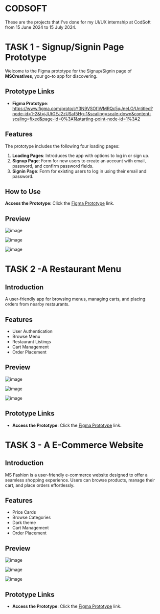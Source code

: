 # CODSOFT
These are the projects that I've done for my UI/UX internship at CodSoft from 15 June 2024 to 15 July 2024.

# TASK 1 - Signup/Signin Page Prototype

Welcome to the Figma prototype for the Signup/Signin page of **MSCreatives**, your go-to app for discovering.

## Prototype Links
- **Figma Prototype**: https://www.figma.com/proto/cY3N9VSOfIWMRQc5qJneLO/Untitled?node-id=1-2&t=jJUtGEJ2zUSaf5Hg-1&scaling=scale-down&content-scaling=fixed&page-id=0%3A1&starting-point-node-id=1%3A2
  
## Features
The prototype includes the following four loading pages:

1. **Loading Pages**: Introduces the app with options to log in or sign up.
2. **Signup Page**: Form for new users to create an account with email, password, and confirm password fields.
3. **Signin Page**: Form for existing users to log in using their email and password.

## How to Use
 **Access the Prototype**: Click the [Figma Prototype](https://www.figma.com/proto/cY3N9VSOfIWMRQc5qJneLO/Untitled?node-id=1-2&t=jJUtGEJ2zUSaf5Hg-1&scaling=scale-down&content-scaling=fixed&page-id=0%3A1&starting-point-node-id=1%3A2) link.

## Preview
![image](https://github.com/sahoomonalisa123/CODSOFT/assets/161038984/110af5c1-0a88-4dcd-b914-eb72b64d034a)

![image](https://github.com/sahoomonalisa123/CODSOFT/assets/161038984/39aa5973-ce91-4a1f-80ef-e14b74c2d44e)

![image](https://github.com/sahoomonalisa123/CODSOFT/assets/161038984/ffbf6af7-2cd0-426e-919b-981a6cb2368e)

# TASK 2 -A Restaurant Menu

## Introduction

A user-friendly app for browsing menus, managing carts, and placing orders from nearby restaurants.

## Features

- User Authentication
- Browse Menu
- Restaurant Listings
- Cart Management
- Order Placement

## Preview

![image](https://github.com/sahoomonalisa123/CODSOFT/assets/161038984/78cf2239-329f-4fcf-835d-d44e17998797)

![image](https://github.com/sahoomonalisa123/CODSOFT/assets/161038984/5620d905-43cf-4710-b4e2-a1390a214921)

![image](https://github.com/sahoomonalisa123/CODSOFT/assets/161038984/53b9c884-cab5-4a3b-a96b-b23e240e041d)

## Prototype Links

-  **Access the Prototype**: Click the [Figma Prototype](https://www.figma.com/proto/80Qqn1E20Ly2Qygg30yyP4/Untitled?node-id=2-2&t=OiMg1NmojlcOInt6-1&scaling=scale-down&content-scaling=fixed&page-id=0%3A1&starting-point-node-id=2%3A2) link.

# TASK 3 - A E-Commerce Website

## Introduction

MS Fashion is a user-friendly e-commerce website designed to offer a seamless shopping experience. Users can browse products, manage their cart, and place orders effortlessly.

## Features

- Price Cards
- Browse Categories
- Dark theme
- Cart Management
- Order Placement

## Preview

![image]((https://github.com/sahoomonalisa123/CODSOFT/assets/161038984/1ec07245-c7a8-4e30-a5cc-610806c7da87))

![image]((https://github.com/sahoomonalisa123/CODSOFT/assets/161038984/39b11aa8-7fda-47eb-9ae8-bc6121017eda))

![image](https://github.com/sahoomonalisa123/CODSOFT/assets/161038984/ecc4d93e-516e-46f8-b6f9-22e537082b5e)

## Prototype Links

-  **Access the Prototype**: Click the [Figma Prototype](https://www.figma.com/proto/MlsuUWI5roSb5NFS3pDFts/E-commerce?node-id=1-2&t=6cPVVarOGYu4GDak-1&scaling=scale-down&content-scaling=fixed&page-id=0%3A1) link.

